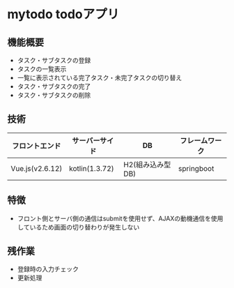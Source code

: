 # mytodo todoアプリ

## 機能概要

* タスク・サブタスクの登録
* タスクの一覧表示
* 一覧に表示されている完了タスク・未完了タスクの切り替え
* タスク・サブタスクの完了
* タスク・サブタスクの削除

## 技術

| フロントエンド | サーバーサイド | DB | フレームワーク |
| - | - | - | - |
| Vue.js(v2.6.12) | kotlin(1.3.72) | H2(組み込み型DB) | springboot |


## 特徴

* フロント側とサーバ側の通信はsubmitを使用せず、AJAXの動機通信を使用しているため画面の切り替わりが発生しない


## 残作業

* 登録時の入力チェック
* 更新処理
